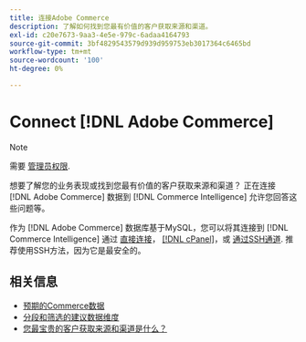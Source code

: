 ```yaml
---
title: 连接Adobe Commerce
description: 了解如何找到您最有价值的客户获取来源和渠道。
exl-id: c20e7673-9aa3-4e5e-979c-6adaa4164793
source-git-commit: 3bf4829543579d939d959753eb3017364c6465bd
workflow-type: tm+mt
source-wordcount: '100'
ht-degree: 0%

---
```


# Connect [!DNL Adobe Commerce]

>[!NOTE]
>
>需要 [管理员权限](../../../administrator/user-management/user-management.md).

想要了解您的业务表现或找到您最有价值的客户获取来源和渠道？ 正在连接 [!DNL Adobe Commerce] 数据到 [!DNL Commerce Intelligence] 允许您回答这些问题等。

作为 [!DNL Adobe Commerce] 数据库基于MySQL，您可以将其连接到 [!DNL Commerce Intelligence] 通过 [直接连接](../integrations/mysql-via-a-direct-connection.md)， [[!DNL cPanel]](../integrations/mysql-via-cpanel.md)，或 [通过SSH通道](../integrations/mysql-via-ssh-tunnel.md). 推荐使用SSH方法，因为它是最安全的。

## 相关信息

* [预期的Commerce数据](../integrations/magento-data.md)
* [分段和筛选的建议数据维度](../../../best-practices/segment-filter.md)
* [您最宝贵的客户获取来源和渠道是什么？](../../analysis/most-value-source-channel.md)
